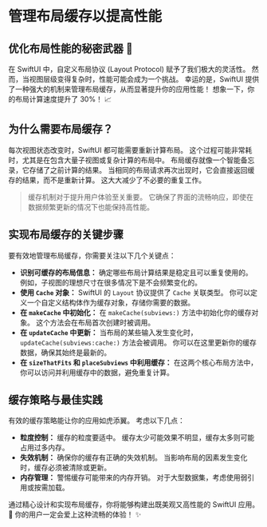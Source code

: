 ﻿# 管理布局缓存以提高性能

## 优化布局性能的秘密武器 🚀

在 SwiftUI 中，自定义布局协议 (Layout Protocol) 赋予了我们极大的灵活性。 然而，当视图层级变得复杂时，性能可能会成为一个挑战。 幸运的是，SwiftUI 提供了一种强大的机制来管理布局缓存，从而显著提升你的应用性能！ 想象一下，你的布局计算速度提升了 30%！ 📈

## 为什么需要布局缓存？

每次视图状态改变时，SwiftUI 都可能需要重新计算布局。 这个过程可能非常耗时，尤其是在包含大量子视图或复杂计算的布局中。 布局缓存就像一个智能备忘录，它存储了之前计算的结果。 当相同的布局请求再次出现时，它会直接返回缓存的结果，而不是重新计算。 这大大减少了不必要的重复工作。

> 缓存机制对于提升用户体验至关重要。 它确保了界面的流畅响应，即使在数据频繁更新的情况下也能保持高性能。

## 实现布局缓存的关键步骤

要有效地管理布局缓存，你需要关注以下几个关键点：

*   **识别可缓存的布局信息：** 确定哪些布局计算结果是稳定且可以重复使用的。 例如，子视图的理想尺寸在很多情况下是不会频繁变化的。
*   **使用 `Cache` 对象：** SwiftUI 的 `Layout` 协议提供了 `Cache` 关联类型。 你可以定义一个自定义结构体作为缓存对象，存储你需要的数据。
*   **在 `makeCache` 中初始化：** 在 `makeCache(subviews:)` 方法中初始化你的缓存对象。 这个方法会在布局首次创建时被调用。
*   **在 `updateCache` 中更新：** 当布局的某些输入发生变化时，`updateCache(subviews:cache:)` 方法会被调用。 你可以在这里更新你的缓存数据，确保其始终是最新的。
*   **在 `sizeThatFits` 和 `placeSubviews` 中利用缓存：** 在这两个核心布局方法中，你可以访问并利用缓存中的数据，避免重复计算。

## 缓存策略与最佳实践

有效的缓存策略能让你的应用如虎添翼。 考虑以下几点：

*   **粒度控制：** 缓存的粒度要适中。 缓存太少可能效果不明显，缓存太多则可能占用过多内存。
*   **失效机制：** 确保你的缓存有正确的失效机制。 当影响布局的因素发生变化时，缓存必须被清除或更新。
*   **内存管理：** 警惕缓存可能带来的内存开销。 对于大型数据集，考虑使用弱引用或按需加载。

通过精心设计和实现布局缓存，你将能够构建出既美观又高性能的 SwiftUI 应用。 🚀 你的用户一定会爱上这种流畅的体验！ ✨


